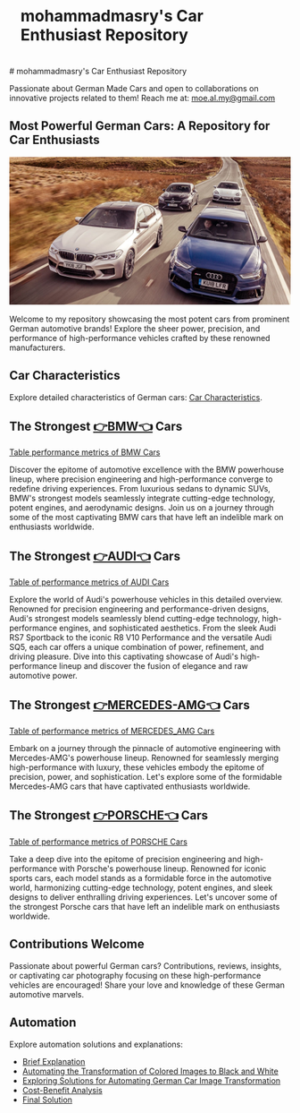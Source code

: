 <div style="background-image: url('Colored_Images/road-forest.jpg'); background-size: cover; padding: 20px;">
    <h1>mohammadmasry's Car Enthusiast Repository</h1>
    <!-- Rest of your content goes here -->
</div>
# mohammadmasry's Car Enthusiast Repository

Passionate about German Made Cars and open to collaborations on innovative projects related to them! Reach me at: [moe.al.my@gmail.com](mailto:moe.al.my@gmail.com)

## Most Powerful German Cars: A Repository for Car Enthusiasts

![German Cars Image](Colored_Images/PHOTO/German_Cars.jpg)

Welcome to my repository showcasing the most potent cars from prominent German automotive brands! Explore the sheer power, precision, and performance of high-performance vehicles crafted by these renowned manufacturers.

## Car Characteristics

Explore detailed characteristics of German cars: [Car Characteristics](https://23w-gbac.github.io/MOE350/code(scripts)/mod_Char_table.html).

## The Strongest [👉BMW👈](Cars_Brands/BMW.md) Cars
[Table performance metrics of BMW Cars](Cars_Characteristics/bmw_car_characteristics.md)

Discover the epitome of automotive excellence with the BMW powerhouse lineup, where precision engineering and high-performance converge to redefine driving experiences. From luxurious sedans to dynamic SUVs, BMW's strongest models seamlessly integrate cutting-edge technology, potent engines, and aerodynamic designs. Join us on a journey through some of the most captivating BMW cars that have left an indelible mark on enthusiasts worldwide.

## The Strongest [👉AUDI👈](Cars_Brands/Audi.md) Cars
[Table of performance metrics of AUDI Cars](Cars_Characteristics/Audi_car_charectaristics.md)

Explore the world of Audi's powerhouse vehicles in this detailed overview. Renowned for precision engineering and performance-driven designs, Audi's strongest models seamlessly blend cutting-edge technology, high-performance engines, and sophisticated aesthetics. From the sleek Audi RS7 Sportback to the iconic R8 V10 Performance and the versatile Audi SQ5, each car offers a unique combination of power, refinement, and driving pleasure. Dive into this captivating showcase of Audi's high-performance lineup and discover the fusion of elegance and raw automotive power.

## The Strongest [👉MERCEDES-AMG👈](Cars_Brands/Mercedes.md) Cars
[Table of performance metrics of MERCEDES_AMG Cars](Cars_Characteristics/Mercedes_car_characteristics.md)

Embark on a journey through the pinnacle of automotive engineering with Mercedes-AMG's powerhouse lineup. Renowned for seamlessly merging high-performance with luxury, these vehicles embody the epitome of precision, power, and sophistication. Let's explore some of the formidable Mercedes-AMG cars that have captivated enthusiasts worldwide.

## The Strongest [👉PORSCHE👈](Cars_Brands/Porsche.md) Cars
[Table of performance metrics of PORSCHE Cars](Cars_Characteristics/Porsche_car_charactaristics.md)

Take a deep dive into the epitome of precision engineering and high-performance with Porsche's powerhouse lineup. Renowned for iconic sports cars, each model stands as a formidable force in the automotive world, harmonizing cutting-edge technology, potent engines, and sleek designs to deliver enthralling driving experiences. Let's uncover some of the strongest Porsche cars that have left an indelible mark on enthusiasts worldwide.

## Contributions Welcome

Passionate about powerful German cars? Contributions, reviews, insights, or captivating car photography focusing on these high-performance vehicles are encouraged! Share your love and knowledge of these German automotive marvels.

## Automation

Explore automation solutions and explanations:

- [Brief Explanation](Automation/Automation.md)
- [Automating the Transformation of Colored Images to Black and White](Automation/A1.md)
- [Exploring Solutions for Automating German Car Image Transformation](Automation/A2.md)
- [Cost-Benefit Analysis](Automation/A4.md)
- [Final Solution](Automation/A3.md)
